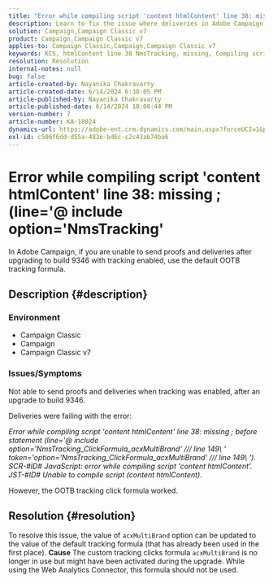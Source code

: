 ```yaml
---
title: "Error while compiling script 'content htmlContent' line 38: missing ; (line='@ include option='NmsTracking'"
description: Learn to fix the issue where deliveries in Adobe Campaign are failing with "Unable to compile" error. Use default tracking formula.
solution: Campaign,Campaign Classic v7
product: Campaign,Campaign Classic v7
applies-to: Campaign Classic,Campaign,Campaign Classic v7
keywords: KCS, htmlContent line 38 NmsTracking, missing, Compiling script, Campaign, Campaign Classic
resolution: Resolution
internal-notes: null
bug: false
article-created-by: Nayanika Chakravarty
article-created-date: 6/14/2024 6:38:05 PM
article-published-by: Nayanika Chakravarty
article-published-date: 6/14/2024 10:08:44 PM
version-number: 7
article-number: KA-18024
dynamics-url: https://adobe-ent.crm.dynamics.com/main.aspx?forceUCI=1&pagetype=entityrecord&etn=knowledgearticle&id=1f3d2f38-7d2a-ef11-840b-6045bd006704
exl-id: c506f6dd-d55a-483e-bd6c-c2c43ab74ba6
---
```

# Error while compiling script 'content htmlContent' line 38: missing ; (line='@ include option='NmsTracking'


In Adobe Campaign, if you are unable to send proofs and deliveries after upgrading to build 9346 with tracking enabled, use the default OOTB tracking formula.

## Description {#description}


### <b>Environment</b>

- Campaign Classic
- Campaign
- Campaign Classic v7




### <b>Issues/Symptoms</b>

Not able to send proofs and deliveries when tracking was enabled, after an upgrade to build 9346.

Deliveries were failing with the error:

*Error while compiling script 'content htmlContent' line 38: missing ; before statement (line='@ include option='NmsTracking_ClickFormula_acxMultiBrand' /// line 149\ ' token='option='NmsTracking_ClickFormula_acxMultiBrand' /// line 149\ '). SCR-#ID# JavaScript: error while compiling script 'content htmlContent'. JST-#ID# Unable to compile script (content htmlContent).*

However, the OOTB tracking click formula worked.


## Resolution {#resolution}


To resolve this issue, the value of `acxMultiBrand` option can be updated to the value of the default tracking formula (that has already been used in the first place).
<b>Cause</b>
The custom tracking clicks formula `acxMultiBrand` is no longer in use but might have been activated during the upgrade. While using the Web Analytics Connector, this formula should not be used.
